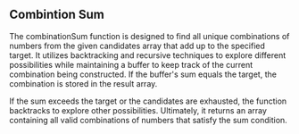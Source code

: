 ## Combintion Sum

The combinationSum function is designed to find all unique combinations of numbers from the given candidates array that add up to the specified target. It utilizes backtracking and recursive techniques to explore different possibilities while maintaining a buffer to keep track of the current combination being constructed. If the buffer's sum equals the target, the combination is stored in the result array.

If the sum exceeds the target or the candidates are exhausted, the function backtracks to explore other possibilities. Ultimately, it returns an array containing all valid combinations of numbers that satisfy the sum condition.